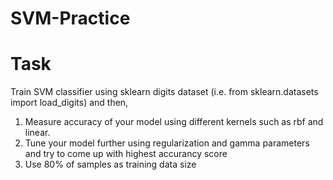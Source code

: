 # SVM-Practice
# Task
Train SVM classifier using sklearn digits dataset (i.e. from sklearn.datasets import load_digits)
and then,

1. Measure accuracy of your model using different kernels such as rbf and linear.
2. Tune your model further using regularization and gamma parameters and try to come up
with highest accurancy score
3. Use 80% of samples as training data size
